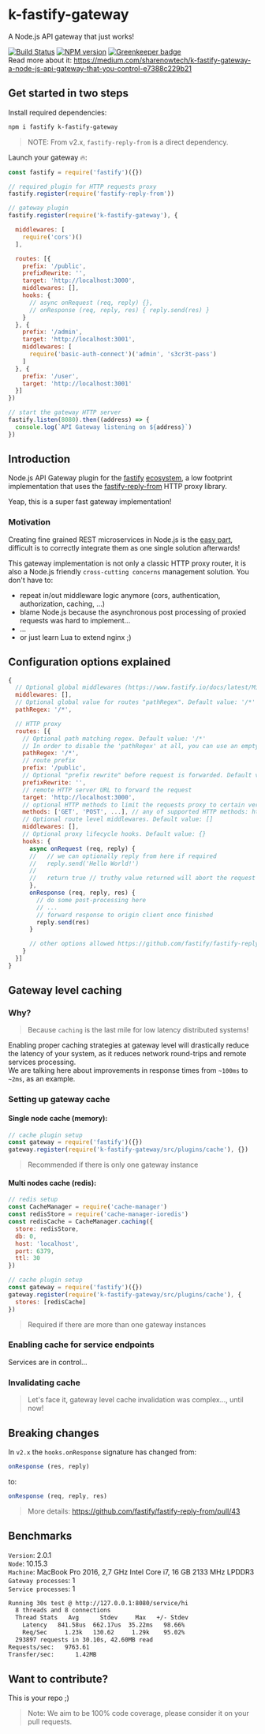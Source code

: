 # k-fastify-gateway
A Node.js API gateway that just works!

[![Build Status](https://travis-ci.org/jkyberneees/fastify-gateway.svg?branch=master)](https://travis-ci.org/jkyberneees/fastify-gateway)
[![NPM version](https://img.shields.io/npm/v/k-fastify-gateway.svg?style=flat)](https://www.npmjs.com/package/k-fastify-gateway) [![Greenkeeper badge](https://badges.greenkeeper.io/jkyberneees/fastify-gateway.svg)](https://greenkeeper.io/)  
Read more about it: https://medium.com/sharenowtech/k-fastify-gateway-a-node-js-api-gateway-that-you-control-e7388c229b21

## Get started in two steps

Install required dependencies:
```bash
npm i fastify k-fastify-gateway
```
> NOTE: From v2.x, `fastify-reply-from` is a direct dependency.

Launch your gateway 🔥:
```js
const fastify = require('fastify')({})

// required plugin for HTTP requests proxy
fastify.register(require('fastify-reply-from'))

// gateway plugin
fastify.register(require('k-fastify-gateway'), {

  middlewares: [
    require('cors')()
  ],

  routes: [{
    prefix: '/public',
    prefixRewrite: '',
    target: 'http://localhost:3000',
    middlewares: [],
    hooks: {
      // async onRequest (req, reply) {},
      // onResponse (req, reply, res) { reply.send(res) }
    }
  }, {
    prefix: '/admin',
    target: 'http://localhost:3001',
    middlewares: [
      require('basic-auth-connect')('admin', 's3cr3t-pass')
    ]
  }, {
    prefix: '/user',
    target: 'http://localhost:3001'
  }]
})

// start the gateway HTTP server
fastify.listen(8080).then((address) => {
  console.log(`API Gateway listening on ${address}`)
})
```

## Introduction

Node.js API Gateway plugin for the [fastify](https://fastify.io) [ecosystem](https://www.fastify.io/ecosystem/), a low footprint implementation that uses the [fastify-reply-from](https://github.com/fastify/fastify-reply-from) HTTP proxy library.  

Yeap, this is a super fast gateway implementation!

### Motivation

Creating fine grained REST microservices in Node.js is the [easy part](https://thenewstack.io/introducing-fastify-speedy-node-js-web-framework/), difficult is to correctly integrate them as one single solution afterwards!  

This gateway implementation is not only a classic HTTP proxy router, it is also a Node.js friendly `cross-cutting concerns` management solution. You don't have to: 
 - repeat in/out middleware logic anymore (cors, authentication, authorization, caching, ...)
 - blame Node.js because the asynchronous post processing of proxied requests was hard to implement...
 - ...
 - or just learn Lua to extend nginx ;)

## Configuration options explained

```js 
{
  // Optional global middlewares (https://www.fastify.io/docs/latest/Middlewares/). Default value: []
  middlewares: [],
  // Optional global value for routes "pathRegex". Default value: '/*'
  pathRegex: '/*',

  // HTTP proxy
  routes: [{
    // Optional path matching regex. Default value: '/*'
    // In order to disable the 'pathRegex' at all, you can use an empty string: ''
    pathRegex: '/*',
    // route prefix
    prefix: '/public',
    // Optional "prefix rewrite" before request is forwarded. Default value: ''
    prefixRewrite: '',
    // remote HTTP server URL to forward the request
    target: 'http://localhost:3000',
    // optional HTTP methods to limit the requests proxy to certain verbs only
    methods: ['GET', 'POST', ...], // any of supported HTTP methods: https://github.com/fastify/fastify/blob/master/docs/Routes.md#full-declaration
    // Optional route level middlewares. Default value: []
    middlewares: [],
    // Optional proxy lifecycle hooks. Default value: {}
    hooks: {
      async onRequest (req, reply) {
      //   // we can optionally reply from here if required
      //   reply.send('Hello World!')
      //
      //   return true // truthy value returned will abort the request forwarding
      },
      onResponse (req, reply, res) {  
        // do some post-processing here
        // ...
        // forward response to origin client once finished
        reply.send(res) 
      }

      // other options allowed https://github.com/fastify/fastify-reply-from#replyfromsource-opts
    }
  }]
}
```
## Gateway level caching
### Why?
> Because `caching` is the last mile for low latency distributed systems!  

Enabling proper caching strategies at gateway level will drastically reduce the latency of your system,
as it reduces network round-trips and remote services processing.  
We are talking here about improvements in response times from `~100ms` to `~2ms`, as an example.  

###  Setting up gateway cache
#### Single node cache (memory):
```js
// cache plugin setup
const gateway = require('fastify')({})
gateway.register(require('k-fastify-gateway/src/plugins/cache'), {})
```
> Recommended if there is only one gateway instance

#### Multi nodes cache (redis):
```js
// redis setup
const CacheManager = require('cache-manager')
const redisStore = require('cache-manager-ioredis')
const redisCache = CacheManager.caching({
  store: redisStore,
  db: 0,
  host: 'localhost',
  port: 6379,
  ttl: 30
})

// cache plugin setup
const gateway = require('fastify')({})
gateway.register(require('k-fastify-gateway/src/plugins/cache'), {
  stores: [redisCache]
})
```
> Required if there are more than one gateway instances

### Enabling cache for service endpoints
Services are in control...

### Invalidating cache
> Let's face it, gateway level cache invalidation was complex..., until now!  


## Breaking changes
In `v2.x` the `hooks.onResponse` signature has changed from:
```js
onResponse (res, reply)
```
to:
```js
onResponse (req, reply, res)
```
> More details: https://github.com/fastify/fastify-reply-from/pull/43

## Benchmarks
`Version`: 2.0.1  
`Node`: 10.15.3  
`Machine`: MacBook Pro 2016, 2,7 GHz Intel Core i7, 16 GB 2133 MHz LPDDR3  
`Gateway processes`: 1  
`Service processes`: 1

```bash
Running 30s test @ http://127.0.0.1:8080/service/hi
  8 threads and 8 connections
  Thread Stats   Avg      Stdev     Max   +/- Stdev
    Latency   841.58us  662.17us  35.22ms   98.66%
    Req/Sec     1.23k   130.62     1.29k    95.02%
  293897 requests in 30.10s, 42.60MB read
Requests/sec:   9763.61
Transfer/sec:      1.42MB
```

## Want to contribute?
This is your repo ;)  

> Note: We aim to be 100% code coverage, please consider it on your pull requests.